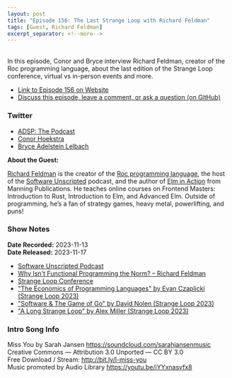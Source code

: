 ```yaml
---
layout: post
title: "Episode 156: The Last Strange Loop with Richard Feldman"
tags: [Guest, Richard Feldman]
excerpt_separator: <!--more-->
---
```


<div id="buzzsprout-player-13990130"></div><script src="https://www.buzzsprout.com/1501960/13990130-episode-156-the-last-strange-loop-with-richard-feldman.js?container_id=buzzsprout-player-13990130&player=small" type="text/javascript" charset="utf-8"></script>

<br>In this episode, Conor and Bryce interview Richard Feldman, creator of the Roc programming language, about the last edition of the Strange Loop conference, virtual vs in-person events and more.

<!--more-->

* [Link to Episode 156 on Website](https://adspthepodcast.com/2023/11/17/Episode-156.html)
* [Discuss this episode, leave a comment, or ask a question (on GitHub)](https://github.com/codereport/adsp2/discussions/48)

### Twitter
 
* [ADSP: The Podcast](https://twitter.com/adspthepodcast)
* [Conor Hoekstra](https://twitter.com/code_report)
* [Bryce Adelstein Lelbach](https://twitter.com/blelbach)

**About the Guest:**

[Richard Feldman](https://twitter.com/rtfeldman) is the creator of the [Roc programming language](https://www.roc-lang.org/), the host of the [Software Unscripted](https://open.spotify.com/show/0cWHExP9zgcPaaSRScHVtO) podcast, and the author of [Elm in Action](https://www.manning.com/books/elm-in-action?utm_source=elm_in_action) from Manning Publications. He teaches online courses on Frontend Masters: Introduction to Rust, Introduction to Elm, and Advanced Elm. Outside of programming, he’s a fan of strategy games, heavy metal, powerlifting, and puns!

### Show Notes
 
**Date Recorded:** 2023-11-13 <br>
**Date Released:** 2023-11-17

* [Software Unscripted Podcast](https://open.spotify.com/show/0cWHExP9zgcPaaSRScHVtO)
* [Why Isn't Functional Programming the Norm? – Richard Feldman](https://youtu.be/QyJZzq0v7Z4)
* [Strange Loop Conference](https://www.thestrangeloop.com/index.html)
* ["The Economics of Programming Languages" by Evan Czaplicki (Strange Loop 2023)](https://www.youtube.com/watch?v=XZ3w_jec1v8)
* ["Software & The Game of Go" by David Nolen (Strange Loop 2023)](https://www.youtube.com/watch?v=n2yJ3FBtU4Y)
* ["A Long Strange Loop" by Alex Miller (Strange Loop 2023)](https://www.youtube.com/watch?v=suv76aL0NrA)

### Intro Song Info
 
Miss You by Sarah Jansen https://soundcloud.com/sarahjansenmusic<br>
Creative Commons — Attribution 3.0 Unported — CC BY 3.0<br>
Free Download / Stream: http://bit.ly/l-miss-you<br>
Music promoted by Audio Library https://youtu.be/iYYxnasvfx8<br>
